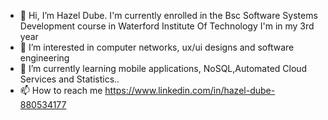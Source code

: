 - 👋 Hi, I’m Hazel Dube.
    I'm currently enrolled in the Bsc Software Systems Development course in Waterford Institute Of Technology 
    I'm in my 3rd year 
- 👀 I’m interested in computer networks, ux/ui designs and software engineering 
- 🌱 I’m currently learning mobile applications, NoSQL,Automated Cloud Services and Statistics..
- 📫 How to reach me https://www.linkedin.com/in/hazel-dube-880534177

<!---
HazelDube/HazelDube is 
